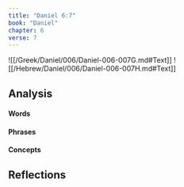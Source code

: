 ```yaml
---
title: "Daniel 6:7"
book: "Daniel"
chapter: 6
verse: 7
---
```

![[/Greek/Daniel/006/Daniel-006-007G.md#Text]]
![[/Hebrew/Daniel/006/Daniel-006-007H.md#Text]]

## Analysis

#### Words

#### Phrases

#### Concepts

## Reflections
